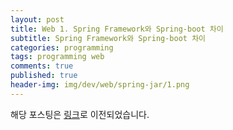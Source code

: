 ```yaml
---
layout: post
title: Web 1. Spring Framework와 Spring-boot 차이
subtitle: Spring Framework와 Spring-boot 차이
categories: programming
tags: programming web
comments: true
published: true
header-img: img/dev/web/spring-jar/1.png
---
```


해당 포스팅은 [링크](https://zunoxi.tistory.com/32?category=816528)로 이전되었습니다.
<!--
## 개요
> `스프링`과 `스프링부트(spring-boot)`에 대한 이해
  
- 목차
	- [`Spring의 몇 가지 용어`](#spring과-spring-boot의-차이)
	- [`Spring의 주요특징`](#spring의-몇-가지-용어)
	- [`Spring Boot와의 차이`](#spring의-주요특징)
  
## Spring Framework
---
스프링 프레임워크는 `자바 생태계`에서 가장 대중적인 개발 프레임워크이다. 한국에서는 정부에서 공공기관의 웹 개발 시 기반으로 사용되는 _**전자정부 프레임워크**_ 로 불리고 있다.


<br>


---

### **Spring의 몇 가지 용어**

<br>

-   Bean : 자바 객체이다. 스프링 빈은 스프링 컨테이너에서 만들어지는 자바 객체를 스프링 빈이라고 부른다.

-   Spring Container : 주입을 이용하여 객체를 관리하는 컨테이너. 빈의 생성과 관계, 사용, 생명 주기 등을 관장.  
      
    객체 간의 의존성을 낮추기 위해 사용  
      
    
-   Bean Factory : 스프링 컨테이너의 종류로 빈(Bean) 객체를 생성하고 관리하는 클래스(팩토리 패턴 구현)  
      
    
-   Application Context : 빈 팩토리와 유사하지만 향상된 형태의 컨테이너, 빈 팩토리와의 차이점은 ApplicationContext   
      
    
-   POJO(Plain Old Java Object) : 어플리케이션의 핵심 코드를 담고 있는 클래스. 특정 환경에 종속 없는 단순 클래스이다. 

---

### **Spring의 주요특징**

<br>

-   제어의 역전(Inversion of Control) : 전체적인 `개발의 흐름을 프레임워크에 전적으로 위임`하고 개발자는
    그 흐름 안에 들어가서 개발을 하게 되는 것. 쉽게 설명하면 어떠한 일을 하도록 만들어진 프레임워크(Spring)에 제어의 권한을 넘김으로써 개발자가 코드 작성에 신경 써야 할 것을 줄이는 방법이다.  
      
    > 개발의 주체가 사용자에게서 프레임워크로 넘어갔기 때문에 제어의 역전이라고 부른다. 위의 방식을 사용하여 각 `모듈 간의 의존성을 낮추는 효과`를 준다.  
      
    
-   의존성 주입(Dependency Injection) : 개발에 필요한 라이브러리, 모듈들을 pom.xml에 선언함으로써    프레임워크가 자동으로 `Maven or Gradle을 통해 다운로드`하고 의존성을 서로 연결시켜 주는 역할을 한다.  
      
    
-   관점 지향 프로그래밍(Aspect Oriented Programming) 

---

### **Spring과 Spring Boot의 차이**

<br>

`스프링` 자체가 지원해주는 것이 많은 만큼 `복잡하다`. 스프링 부트를 사용하면 '바로 실행' 할 수 있는 스탠드 얼론, 프로덕션급 스프링 기반 애플리케이션을 쉽게 만들 수 있다. (스프링의 프로젝트 중 하나)

> `스프링부트`를 사용하면 스프링 프레임워크 초기 사용 설정에 많은 부분을 `자동화시켜주고 편리하게 사용`할 수 있게 해 준다. 또한, 톰캣을 내장하고 있기 때문에 웹 애플리케이션 서버를 상대적으로 쉽게 만들 수 있다. 

또한 일반적인 **스프링** 같은 경우는 웹서비스 제공시 `외장 WAS`가 필요하나, **스프링부트**는 `내장WAS`를 포함하고 있기때문에 이역시 간편함에서 차이가 발생한다.

결국, 이 둘의 차이는 최초 설정의 간편함의 차이라고 할 수 있으며, 일반적으로 간단한 웹 어플리케이션 서비스를 제공한다면 스프링 부트가 효율적이라고 할 수 있다. 다만, 대규모 서비스를 제공하는 경우는 Spring(legacy)를 채택하고 오픈소스 `아파치톰캣`이나 오라클의 `Weblogic`, Tmax의 `JEUS` 같은 별도의 외장 WAS를 사용하는 것이 더 좋을 것이다.

